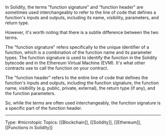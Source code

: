 In Solidity, the terms "function signature" and "function header" are sometimes used interchangeably to refer to the line of code that defines a function's inputs and outputs, including its name, visibility, parameters, and return type.

However, it's worth noting that there is a subtle difference between the two terms.

The "function signature" refers specifically to the unique identifier of a function, which is a combination of the function name and its parameter types. The function signature is used to identify the function in the Solidity bytecode and in the Ethereum Virtual Machine (EVM). It's what other contracts use to call the function on your contract.

The "function header" refers to the entire line of code that defines the function's inputs and outputs, including the function signature, the function name, visibility (e.g. public, private, external), the return type (if any), and the function parameters.

So, while the terms are often used interchangeably, the function signature is a specific part of the function header.


___
Type: #microtopic 
Topics: [[Blockchain]], [[Solidity]], [[Ethereum]], [[Functions in Solidity]]

